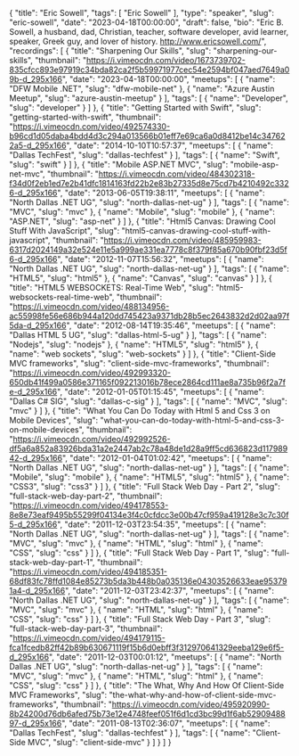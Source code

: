 {
  "title": "Eric Sowell",
  "tags": [
    "Eric Sowell"
  ],
  "type": "speaker",
  "slug": "eric-sowell",
  "date": "2023-04-18T00:00:00",
  "draft": false,
  "bio": "Eric B. Sowell, a husband, dad, Christian, teacher, software developer, avid learner, speaker, Greek guy, and lover of history.  http://www.ericsowell.com/",
  "recordings": [
    {
      "title": "Sharpening Our Skills",
      "slug": "sharpening-our-skills",
      "thumbnail": "https://i.vimeocdn.com/video/1673739702-835cfcc893e97919c34bda82ca2f5b59971977cec54e2594bf047aed7649a09b-d_295x166",
      "date": "2023-04-18T00:00:00",
      "meetups": [
        {
          "name": "DFW Mobile .NET",
          "slug": "dfw-mobile-net"
        },
        {
          "name": "Azure Austin Meetup",
          "slug": "azure-austin-meetup"
        }
      ],
      "tags": [
        {
          "name": "Developer",
          "slug": "developer"
        }
      ]
    },
    {
      "title": "Getting Started with Swift",
      "slug": "getting-started-with-swift",
      "thumbnail": "https://i.vimeocdn.com/video/492574330-b96cd1d05daba4bdd4d3c294a013566b01eff7e69ca6a0d8412be14c347622a5-d_295x166",
      "date": "2014-10-10T10:57:37",
      "meetups": [
        {
          "name": "Dallas TechFest",
          "slug": "dallas-techfest"
        }
      ],
      "tags": [
        {
          "name": "Swift",
          "slug": "swift"
        }
      ]
    },
    {
      "title": "Mobile ASP.NET MVC",
      "slug": "mobile-asp-net-mvc",
      "thumbnail": "https://i.vimeocdn.com/video/484302318-f34d0f2eb1ed7e2b41dfc1814163fd22b2e83b27335d8e75cd7b4210492c3326-d_295x166",
      "date": "2013-06-05T19:38:11",
      "meetups": [
        {
          "name": "North Dallas .NET UG",
          "slug": "north-dallas-net-ug"
        }
      ],
      "tags": [
        {
          "name": "MVC",
          "slug": "mvc"
        },
        {
          "name": "Mobile",
          "slug": "mobile"
        },
        {
          "name": "ASP.NET",
          "slug": "asp-net"
        }
      ]
    },
    {
      "title": "Html5 Canvas: Drawing Cool Stuff With JavaScript",
      "slug": "html5-canvas-drawing-cool-stuff-with-javascript",
      "thumbnail": "https://i.vimeocdn.com/video/485959983-6317d2024149a32e524e11e5a999ae331ea7778c8f379f85a670b90fbf23d5f6-d_295x166",
      "date": "2012-11-07T15:56:32",
      "meetups": [
        {
          "name": "North Dallas .NET UG",
          "slug": "north-dallas-net-ug"
        }
      ],
      "tags": [
        {
          "name": "HTML5",
          "slug": "html5"
        },
        {
          "name": "Canvas",
          "slug": "canvas"
        }
      ]
    },
    {
      "title": "HTML5 WEBSOCKETS: Real-Time Web",
      "slug": "html5-websockets-real-time-web",
      "thumbnail": "https://i.vimeocdn.com/video/488134956-ac55998fe56e686b944a120dd745423a9371db28b5ec2643832d2d02aa97f5da-d_295x166",
      "date": "2012-08-14T19:35:46",
      "meetups": [
        {
          "name": "Dallas HTML 5 UG",
          "slug": "dallas-html-5-ug"
        }
      ],
      "tags": [
        {
          "name": "Nodejs",
          "slug": "nodejs"
        },
        {
          "name": "HTML5",
          "slug": "html5"
        },
        {
          "name": "web sockets",
          "slug": "web-sockets"
        }
      ]
    },
    {
      "title": "Client-Side MVC frameworks",
      "slug": "client-side-mvc-frameworks",
      "thumbnail": "https://i.vimeocdn.com/video/492993320-650db41f499a0586e371165f092213016b78ece2864cd111ae8a735b96f2a7fe-d_295x166",
      "date": "2012-01-05T01:15:45",
      "meetups": [
        {
          "name": "Dallas C# SIG",
          "slug": "dallas-c-sig"
        }
      ],
      "tags": [
        {
          "name": "MVC",
          "slug": "mvc"
        }
      ]
    },
    {
      "title": "What You Can Do Today with Html 5 and Css 3 on Mobile Devices",
      "slug": "what-you-can-do-today-with-html-5-and-css-3-on-mobile-devices",
      "thumbnail": "https://i.vimeocdn.com/video/492992526-df5a6a852a83926bda31a2e2447ab2c78a48de1d28a9ff5cd636823d11798942-d_295x166",
      "date": "2012-01-04T01:02:42",
      "meetups": [
        {
          "name": "North Dallas .NET UG",
          "slug": "north-dallas-net-ug"
        }
      ],
      "tags": [
        {
          "name": "Mobile",
          "slug": "mobile"
        },
        {
          "name": "HTML5",
          "slug": "html5"
        },
        {
          "name": "CSS3",
          "slug": "css3"
        }
      ]
    },
    {
      "title": "Full Stack Web Day - Part 2",
      "slug": "full-stack-web-day-part-2",
      "thumbnail": "https://i.vimeocdn.com/video/494178553-8e8e73eaf9495b55299f04134e3f4c0cfdcc3e00b47cf959a419128e3c7c30f5-d_295x166",
      "date": "2011-12-03T23:54:35",
      "meetups": [
        {
          "name": "North Dallas .NET UG",
          "slug": "north-dallas-net-ug"
        }
      ],
      "tags": [
        {
          "name": "MVC",
          "slug": "mvc"
        },
        {
          "name": "HTML",
          "slug": "html"
        },
        {
          "name": "CSS",
          "slug": "css"
        }
      ]
    },
    {
      "title": "Full Stack Web Day - Part 1",
      "slug": "full-stack-web-day-part-1",
      "thumbnail": "https://i.vimeocdn.com/video/494185351-68df83fc78ffd1084e85273b5da3b448b0a035136e04303526633eae953791a4-d_295x166",
      "date": "2011-12-03T23:42:37",
      "meetups": [
        {
          "name": "North Dallas .NET UG",
          "slug": "north-dallas-net-ug"
        }
      ],
      "tags": [
        {
          "name": "MVC",
          "slug": "mvc"
        },
        {
          "name": "HTML",
          "slug": "html"
        },
        {
          "name": "CSS",
          "slug": "css"
        }
      ]
    },
    {
      "title": "Full Stack Web Day - Part 3",
      "slug": "full-stack-web-day-part-3",
      "thumbnail": "https://i.vimeocdn.com/video/494179115-fca1fcedb82ff42b89b630671119f15b6d0ebff3f312970641329eeba129e6f5-d_295x166",
      "date": "2011-12-03T00:01:12",
      "meetups": [
        {
          "name": "North Dallas .NET UG",
          "slug": "north-dallas-net-ug"
        }
      ],
      "tags": [
        {
          "name": "MVC",
          "slug": "mvc"
        },
        {
          "name": "HTML",
          "slug": "html"
        },
        {
          "name": "CSS",
          "slug": "css"
        }
      ]
    },
    {
      "title": "The What, Why And How Of Client-Side MVC Frameworks",
      "slug": "the-what-why-and-how-of-client-side-mvc-frameworks",
      "thumbnail": "https://i.vimeocdn.com/video/495920990-8b24200d76db6afed75b73e12e4748feef051f6d1cd3bc99d1f6ab5290948897-d_295x166",
      "date": "2011-08-13T02:36:07",
      "meetups": [
        {
          "name": "Dallas TechFest",
          "slug": "dallas-techfest"
        }
      ],
      "tags": [
        {
          "name": "Client-Side MVC",
          "slug": "client-side-mvc"
        }
      ]
    }
  ]
}